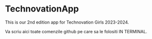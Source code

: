 # TechnovationApp
This is our 2nd edition app for Technovation Girls 2023-2024.

Va scriu aici toate comenzile github pe care sa le folositi IN TERMINAL.
